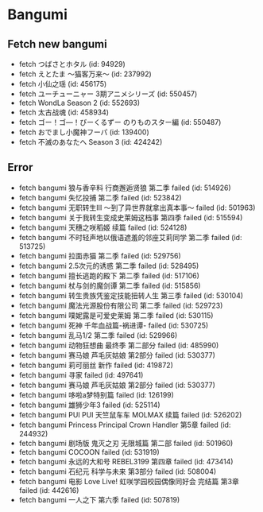# Bangumi
## Fetch new bangumi
- fetch つばさとホタル (id: 94929)
- fetch えとたま ～猫客万来～ (id: 237992)
- fetch 小仙之瑶 (id: 456175)
- fetch ユーチューニャー 3期アニメシリーズ (id: 550457)
- fetch WondLa Season 2 (id: 552693)
- fetch 太古战魂 (id: 458934)
- fetch ゴー！ゴ―！びーくるずー のりものスター編 (id: 550487)
- fetch おでまし小魔神フーパ (id: 139400)
- fetch 不滅のあなたへ Season 3 (id: 424242)
## Error
- fetch bangumi 狼与香辛料 行商邂逅贤狼 第二季 failed (id: 514926)
- fetch bangumi 失忆投捕 第二季 failed (id: 523842)
- fetch bangumi 无职转生Ⅲ ～到了异世界就拿出真本事～ failed (id: 501963)
- fetch bangumi 关于我转生变成史莱姆这档事 第四季 failed (id: 515594)
- fetch bangumi 天穗之咲稻姬 续篇 failed (id: 524128)
- fetch bangumi 不时轻声地以俄语遮羞的邻座艾莉同学 第二季 failed (id: 513725)
- fetch bangumi 拉面赤猫 第二季 failed (id: 529756)
- fetch bangumi 2.5次元的诱惑 第二季 failed (id: 528495)
- fetch bangumi 擅长逃跑的殿下 第二季 failed (id: 517106)
- fetch bangumi 杖与剑的魔剑谭 第二季 failed (id: 515856)
- fetch bangumi 转生贵族凭鉴定技能扭转人生 第三季 failed (id: 530104)
- fetch bangumi 魔法光源股份有限公司 第二季 failed (id: 529723)
- fetch bangumi 噗妮露是可爱史莱姆 第二季 failed (id: 530115)
- fetch bangumi 死神 千年血战篇-祸进谭- failed (id: 530725)
- fetch bangumi 乱马1/2 第二季 failed (id: 529966)
- fetch bangumi 动物狂想曲 最终季 第二部分 failed (id: 485990)
- fetch bangumi 赛马娘 芦毛灰姑娘 第2部分 failed (id: 530377)
- fetch bangumi 莉可丽丝 新作 failed (id: 419872)
- fetch bangumi 寻家 failed (id: 497641)
- fetch bangumi 赛马娘 芦毛灰姑娘 第2部分 failed (id: 530377)
- fetch bangumi 哆啦a梦特别篇 failed (id: 126199)
- fetch bangumi 雄狮少年3 failed (id: 525114)
- fetch bangumi PUI PUI 天竺鼠车车 MOLMAX 续篇 failed (id: 526202)
- fetch bangumi Princess Principal Crown Handler 第5章 failed (id: 244932)
- fetch bangumi 剧场版 鬼灭之刃 无限城篇 第二部 failed (id: 501960)
- fetch bangumi COCOON failed (id: 531919)
- fetch bangumi 永远的大和号 REBEL3199 第四章 failed (id: 473414)
- fetch bangumi 石纪元 科学与未来 第3部分 failed (id: 508004)
- fetch bangumi 电影 Love Live! 虹咲学园校园偶像同好会 完结篇 第3章 failed (id: 442616)
- fetch bangumi 一人之下 第六季 failed (id: 507819)
